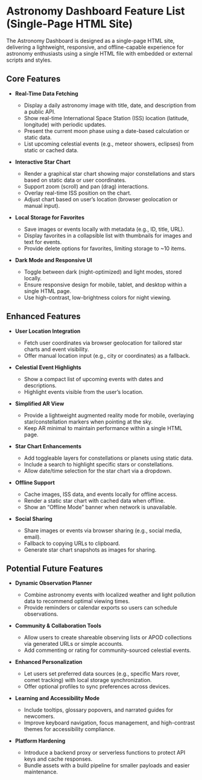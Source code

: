 # Astronomy Dashboard Feature List (Single-Page HTML Site)

The Astronomy Dashboard is designed as a single-page HTML site, delivering a lightweight, responsive, and offline-capable experience for astronomy enthusiasts using a single HTML file with embedded or external scripts and styles.

## Core Features
- **Real-Time Data Fetching**
  - Display a daily astronomy image with title, date, and description from a public API.
  - Show real-time International Space Station (ISS) location (latitude, longitude) with periodic updates.
  - Present the current moon phase using a date-based calculation or static data.
  - List upcoming celestial events (e.g., meteor showers, eclipses) from static or cached data.

- **Interactive Star Chart**
  - Render a graphical star chart showing major constellations and stars based on static data or user coordinates.
  - Support zoom (scroll) and pan (drag) interactions.
  - Overlay real-time ISS position on the chart.
  - Adjust chart based on user’s location (browser geolocation or manual input).

- **Local Storage for Favorites**
  - Save images or events locally with metadata (e.g., ID, title, URL).
  - Display favorites in a collapsible list with thumbnails for images and text for events.
  - Provide delete options for favorites, limiting storage to ~10 items.

- **Dark Mode and Responsive UI**
  - Toggle between dark (night-optimized) and light modes, stored locally.
  - Ensure responsive design for mobile, tablet, and desktop within a single HTML page.
  - Use high-contrast, low-brightness colors for night viewing.

## Enhanced Features
- **User Location Integration**
  - Fetch user coordinates via browser geolocation for tailored star charts and event visibility.
  - Offer manual location input (e.g., city or coordinates) as a fallback.

- **Celestial Event Highlights**
  - Show a compact list of upcoming events with dates and descriptions.
  - Highlight events visible from the user’s location.

- **Simplified AR View**
  - Provide a lightweight augmented reality mode for mobile, overlaying star/constellation markers when pointing at the sky.
  - Keep AR minimal to maintain performance within a single HTML page.

- **Star Chart Enhancements**
  - Add toggleable layers for constellations or planets using static data.
  - Include a search to highlight specific stars or constellations.
  - Allow date/time selection for the star chart via a dropdown.

- **Offline Support**
  - Cache images, ISS data, and events locally for offline access.
  - Render a static star chart with cached data when offline.
  - Show an “Offline Mode” banner when network is unavailable.

- **Social Sharing**
  - Share images or events via browser sharing (e.g., social media, email).
  - Fallback to copying URLs to clipboard.
  - Generate star chart snapshots as images for sharing.

## Potential Future Features
- **Dynamic Observation Planner**
  - Combine astronomy events with localized weather and light pollution data to recommend optimal viewing times.
  - Provide reminders or calendar exports so users can schedule observations.

- **Community & Collaboration Tools**
  - Allow users to create shareable observing lists or APOD collections via generated URLs or simple accounts.
  - Add commenting or rating for community-sourced celestial events.

- **Enhanced Personalization**
  - Let users set preferred data sources (e.g., specific Mars rover, comet tracking) with local storage synchronization.
  - Offer optional profiles to sync preferences across devices.

- **Learning and Accessibility Mode**
  - Include tooltips, glossary popovers, and narrated guides for newcomers.
  - Improve keyboard navigation, focus management, and high-contrast themes for accessibility compliance.

- **Platform Hardening**
  - Introduce a backend proxy or serverless functions to protect API keys and cache responses.
  - Bundle assets with a build pipeline for smaller payloads and easier maintenance.